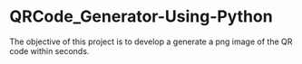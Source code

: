 # QRCode_Generator-Using-Python
 The objective of this project is to develop a generate a png image of the QR code within seconds.
